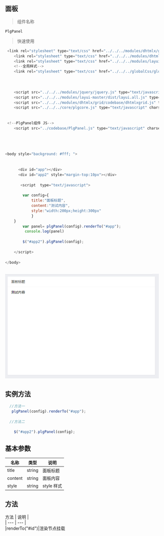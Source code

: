 ## 面板

> 组件名称

```
PlgPanel
```

> 快速使用

```js
 <link rel="stylesheet" type="text/css" href="../../../modules/dhtmlx/grid/codebase/dhtmlxgrid.css"/>
    <link rel="stylesheet" type="text/css" href="../../../modules/dhtmlx/grid/skins/web/dhtmlxgrid.css"/>
    <link rel="stylesheet" type="text/css" href="../../../modules/layui-master/dist/css/layui.css"/>
    <!--全局样式-->
    <link rel="stylesheet" type="text/css" href="../../../globalCss/global_style.css"/>



    <script src="../../../modules/jquery/jquery.js" type="text/javascript" charset="utf-8"></script>
    <script src="../../../modules/layui-master/dist/layui.all.js" type="text/javascript" charset="utf-8"></script>
    <script src="../../../modules/dhtmlx/grid/codebase/dhtmlxgrid.js" type="text/javascript" charset="utf-8"></script>
    <script src="../../../core/plgcore.js" type="text/javascript" charset="utf-8"></script>


 <!--PlgPanel组件 JS-->
    <script src="../codebase/PlgPanel.js" type="text/javascript" charset="utf-8"></script>




<body style="background: #fff; ">


      <div id="app"></div>
      <div id="app2" style="margin-top:10px"></div>

       <script  type="text/javascript">

        var config={
            title:"面板标题",
            content:"测试内容",
            style:"width:200px;height:300px"   
            }
    }
        var panel= plgPanel(config).renderTo("#app");
         console.log(panel)

        $("#app2").plgPanel(config);

    </script>

</body>
```

## ![](/assets/panel.png)

## 实例方法

```js
  //方法一
   plgPanel(config).renderTo("#app");

  //方法二

    $("#app2").plgPanel(config);
```

## 基本参数

| 名称 | 类型 | 说明 |
| --- | --- | --- |
| title | string | 面板标题 |
| content | string | 面板内容 |
| style | string | style 样式 |

## 方法

方法 \| 说明 \|  
\| --- \| --- \|  
\|renderTo\("\#id"\)\|渲染节点挂载

